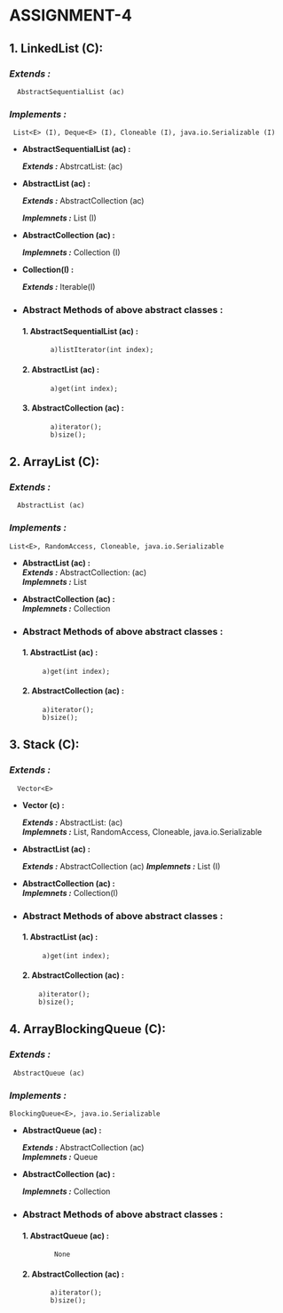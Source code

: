 # ASSIGNMENT-4 #

  ## **1.**  **LinkedList (C):** ##
   
   ### ***Extends :*** ###
      AbstractSequentialList (ac)
   ### ***Implements :*** ###
     List<E> (I), Deque<E> (I), Cloneable (I), java.io.Serializable (I)
     
 *   **AbstractSequentialList (ac) :**

      ***Extends :***     AbstrcatList: (ac)    
     
         
 *   **AbstractList (ac) :**
   
     ***Extends :***   AbstractCollection (ac)
   
     ***Implemnets :***   List (I)
   

  * **AbstractCollection (ac) :** 
     
       ***Implemnets :***   Collection (I)
     
     
  * **Collection(I) :** 
           
       ***Extends :***  Iterable(I)

* ###  **Abstract Methods of above abstract classes :** ###
   #### **1.**  **AbstractSequentialList (ac) :** ####    
             a)listIterator(int index);
   #### **2.**  **AbstractList (ac) :** ####    
             a)get(int index);
   #### **3.**  **AbstractCollection (ac) :** ####    
             a)iterator();
             b)size();
             
             
## **2.**  **ArrayList (C):** ##
   ### ***Extends :*** ###
      AbstractList (ac)
   ### ***Implements :*** ###
    List<E>, RandomAccess, Cloneable, java.io.Serializable
  *   **AbstractList (ac) :**   
    ***Extends :***    AbstractCollection: (ac)  
    ***Implemnets :***  List<E>
   
  *   **AbstractCollection (ac) :**    
      ***Implemnets :***   Collection<E>
   
  * ###  **Abstract Methods of above abstract classes :** ###
  
     #### **1.**  **AbstractList (ac) :** ####    
             a)get(int index);
             
     #### **2.**  **AbstractCollection (ac)  :** ####    
             a)iterator();
             b)size();      
             
 ## **3.**  **Stack (C):** ##
   ### ***Extends :*** ###
      Vector<E>
 *   **Vector (c) :**   
 
     ***Extends :***    AbstractList: (ac)  
     ***Implemnets :***  List<E>, RandomAccess, Cloneable, java.io.Serializable
    
   *   **AbstractList (ac) :**
   
       ***Extends :***   AbstractCollection (ac)
       ***Implemnets :***   List (I)
       
   *   **AbstractCollection (ac) :**    
       ***Implemnets :***   Collection(I)
       
   * ###  **Abstract Methods of above abstract classes :** ###
   
     #### **1.**  **AbstractList (ac) :** ####   
              a)get(int index);
     #### **2.**  **AbstractCollection (ac)  :** ####    
             a)iterator();
             b)size();  
             
             
## **4.**  **ArrayBlockingQueue (C):** ##
   ### ***Extends :*** ###
     AbstractQueue (ac)
   ### ***Implements :*** ###
    BlockingQueue<E>, java.io.Serializable 
    
 *   **AbstractQueue (ac) :**
 
        ***Extends :***    AbstractCollection (ac)   
        ***Implemnets :***    Queue<E>
   
*   **AbstractCollection (ac) :** 

      ***Implemnets :***   Collection<E>
    
* ###  **Abstract Methods of above abstract classes :** ###
     #### **1.**  **AbstractQueue (ac) :** ####   
              None
     #### **2.**  **AbstractCollection (ac)  :** ####    
             a)iterator();
             b)size();  
     

